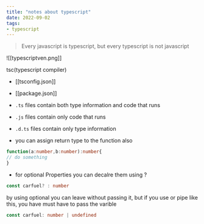 ```yaml
---
title: "notes about typescript"
date: 2022-09-02
tags:
- typescript
---
```


>Every javascript is typescript, but every typescript is not javascript

![[typescriptven.png]]

tsc(typescript compiler)

- [[tsconfig.json]]
- [[package.json]]

-   `.ts` files contain both type information and code that runs
-   `.js` files contain only code that runs
-   `.d.ts` files contain only type information



- you can assign return type to the function also
``` typescript
function(a:number,b:number):number{
// do something
}
```

- for optional Properties you can decalre them using ?
``` typescript
const carfuel? : number
```

by using optional you can leave without passing it, but if you use or pipe like this, you have must have to pass the varible
``` Typescript
const carfuel: number | undefined
```

